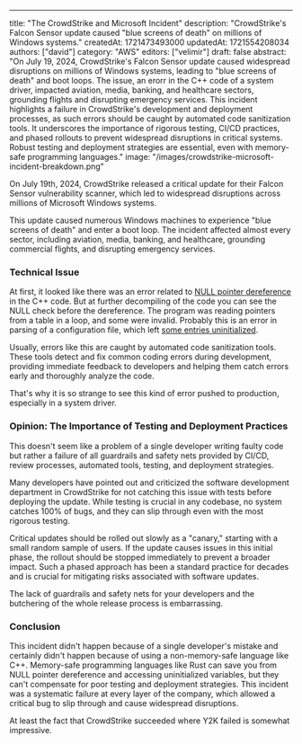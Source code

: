 ---
title: "The CrowdStrike and Microsoft Incident"
description: "CrowdStrike's Falcon Sensor update caused \"blue screens of death\" on millions of Windows systems."
createdAt: 1721473493000
updatedAt: 1721554208034
authors: ["david"]
category: "AWS"
editors: ["velimir"]
draft: false
abstract: "On July 19, 2024, CrowdStrike's Falcon Sensor update caused widespread disruptions on millions of Windows systems, leading to \"blue screens of death\" and boot loops. The issue, an erorr in the C++ code of a system driver, impacted aviation, media, banking, and healthcare sectors, grounding flights and disrupting emergency services. This incident highlights a failure in CrowdStrike's development and deployment processes, as such errors should be caught by automated code sanitization tools. It underscores the importance of rigorous testing, CI/CD practices, and phased rollouts to prevent widespread disruptions in critical systems. Robust testing and deployment strategies are essential, even with memory-safe programming languages."
image: "/images/crowdstrike-microsoft-incident-breakdown.png"



On July 19th, 2024, CrowdStrike released a critical update for their Falcon Sensor vulnerability scanner, which led to widespread disruptions across millions of Microsoft Windows systems.

This update caused numerous Windows machines to experience "blue screens of death" and enter a boot loop. The incident affected almost every sector, including aviation, media, banking, and healthcare, grounding commercial flights, and disrupting emergency services.

### Technical Issue

At first, it looked like there was an error related to [NULL pointer dereference](https://cwe.mitre.org/data/definitions/476.html) in the C++ code. But at further decompiling of the code you can see the NULL check before the dereference. The program was reading pointers from a table in a loop, and some were invalid. Probably this is an error in parsing of a configuration file, which left [some entries uninitialized](https://cwe.mitre.org/data/definitions/824.html).

Usually, errors like this are caught by automated code sanitization tools. These tools detect and fix common coding errors during development, providing immediate feedback to developers and helping them catch errors early and thoroughly analyze the code.

That's why it is so strange to see this kind of error pushed to production, especially in a system driver.

### Opinion: The Importance of Testing and Deployment Practices

This doesn't seem like a problem of a single developer writing faulty code but rather a failure of all guardrails and safety nets provided by CI/CD, review processes, automated tools, testing, and deployment strategies.

Many developers have pointed out and criticized the software development department in CrowdStrike for not catching this issue with tests before deploying the update. While testing is crucial in any codebase, no system catches 100% of bugs, and they can slip through even with the most rigorous testing.

Critical updates should be rolled out slowly as a "canary," starting with a small random sample of users. If the update causes issues in this initial phase, the rollout should be stopped immediately to prevent a broader impact. Such a phased approach has been a standard practice for decades and is crucial for mitigating risks associated with software updates.

The lack of guardrails and safety nets for your developers and the butchering of the whole release process is embarrassing.

### Conclusion

This incident didn't happen because of a single developer's mistake and certainly didn't happen because of using a non-memory-safe language like C++. Memory-safe programming languages like Rust can save you from NULL pointer dereference and accessing uninitialized variables, but they can't compensate for poor testing and deployment strategies. This incident was a systematic failure at every layer of the company, which allowed a critical bug to slip through and cause widespread disruptions.

At least the fact that CrowdStrike succeeded where Y2K failed is somewhat impressive.
